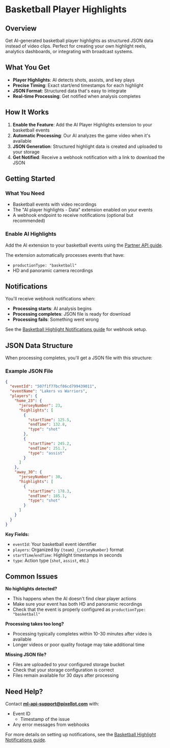 # Basketball Player Highlights

## Overview

Get AI-generated basketball player highlights as structured JSON data instead of video clips. Perfect for creating your own highlight reels, analytics dashboards, or integrating with broadcast systems.

## What You Get

- **Player Highlights**: AI detects shots, assists, and key plays
- **Precise Timing**: Exact start/end timestamps for each highlight
- **JSON Format**: Structured data that's easy to integrate
- **Real-time Processing**: Get notified when analysis completes

## How It Works

1. **Enable the Feature**: Add the AI Player Highlights extension to your basketball events
2. **Automatic Processing**: Our AI analyzes the game video when it's available  
3. **JSON Generation**: Structured highlight data is created and uploaded to your storage
4. **Get Notified**: Receive a webhook notification with a link to download the JSON

## Getting Started

### What You Need

- Basketball events with video recordings
- The "AI player highlights - Data" extension enabled on your events
- A webhook endpoint to receive notifications (optional but recommended)

### Enable AI Highlights

Add the AI extension to your basketball events using the [Partner API guide](partner-api-ml-extensions-guide.md).

The extension automatically processes events that have:
- `productionType: "basketball"`
- HD and panoramic camera recordings

## Notifications

You'll receive webhook notifications when:
- **Processing starts**: AI analysis begins
- **Processing completes**: JSON file is ready for download
- **Processing fails**: Something went wrong

See the [Basketball Highlight Notifications guide](ml-breakdown-subscription-guide.md) for webhook setup.

## JSON Data Structure

When processing completes, you'll get a JSON file with this structure:

### Example JSON File

```json
{
  "eventId": "507f1f77bcf86cd799439011",
  "eventName": "Lakers vs Warriors",
  "players": {
    "home_23": {
      "jerseyNumber": 23,
      "highlights": [
        {
          "startTime": 125.5,
          "endTime": 132.8,
          "type": "shot"
        },
        {
          "startTime": 245.2,
          "endTime": 251.7,
          "type": "assist"
        }
      ]
    },
    "away_30": {
      "jerseyNumber": 30,
      "highlights": [
        {
          "startTime": 178.3,
          "endTime": 185.1,
          "type": "shot"
        }
      ]
    }
  }
}
```

**Key Fields:**
- `eventId`: Your basketball event identifier
- `players`: Organized by `{team}_{jerseyNumber}` format
- `startTime`/`endTime`: Highlight timestamps in seconds
- `type`: Action type (`shot`, `assist`, etc.)

## Common Issues

**No highlights detected?**
- This happens when the AI doesn't find clear player actions
- Make sure your event has both HD and panoramic recordings
- Check that the event is properly configured as `productionType: "basketball"`

**Processing takes too long?**
- Processing typically completes within 10-30 minutes after video is available
- Longer videos or poor quality footage may take additional time

**Missing JSON file?**
- Files are uploaded to your configured storage bucket
- Check that your storage configuration is correct
- Files remain available for 30 days after processing

## Need Help?

Contact **ml-api-support@pixellot.com** with:
- Event ID
   - Timestamp of the issue
- Any error messages from webhooks

For more details on setting up notifications, see the [Basketball Highlight Notifications guide](ml-breakdown-subscription-guide.md).

